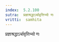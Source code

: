 ```yaml
---
index:  5.2.100
sutra:  प्रज्ञाश्रद्धाऽर्चावृत्तिभ्यो णः
vritti:  samhita 
---
```


प्रज्ञाश्रद्धाऽर्चावृत्तिभ्यो णः

